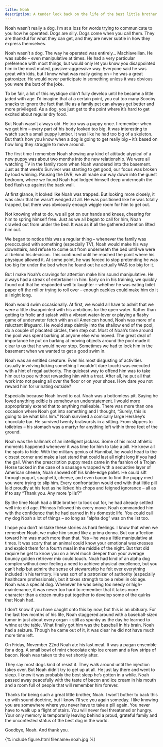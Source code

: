 ```yaml
---
title: Noah
description: A tender look back on the life of the best little brother I’ve ever had - my dog Noah.
---
```


Noah wasn’t really a dog. I’m at a loss for words trying to
communicate to you how he operated. Dogs are silly. Dogs come when you
call them. They are thankful for what they can get, and they are never
subtle in how they express themselves.

Noah wasn’t a dog. The way he operated was entirely… Machiavellian. He
was subtle – even manipulative at times. He had a very particular
preference with most things, but would only let you know you
disappointed him in the most muted, passive-aggressive way. Everyone
said he was great with kids, but I know what was really going on – he
was a great patronizer. He would never participate in something unless
it was obvious you were the butt of the joke.

To be fair, a lot of this mystique didn’t fully develop until he
became a little jaded with age. I’d imagine that at a certain point,
you eat too many Scooby snacks to ignore the fact that life as a
family pet can always get better and more privileged. As a dog, you
just get to the point where it’s hard to get excited about regular dry
food.

But Noah wasn’t always old. He too was a puppy once. I remember when
we got him – every part of his body looked too big. It was interesting
to watch such a small puppy lumber. It was like he had too big of a
skeleton. But that’s how you know when a dog is going to get really
big – it’s based on how long they struggle to move around.

The first time I remember Noah showing any kind of attitude atypical
of a new puppy was about two months into the new relationship. We were
all watching TV in the family room when Noah wandered into the
basement. Just as that week’s Survivor was starting to get good, our
focus was broken by loud whining. Pausing the DVR, we all made our way
down into the guest bedroom, where we found Noah had lodged himself
deep underneath the bed flush up against the back wall.

At first glance, it looked like Noah was trapped. But looking more
closely, it was clear that he wasn’t wedged at all. He was positioned
like he was totally trapped, but there was obviously enough wiggle
room for him to get out.

Not knowing what to do, we all got on our hands and knees, cheering
for him to spring himself free. Just as we all began to call for him,
Noah crawled out from under the bed. It was as if all the gathered
attention lifted him out.

We began to notice this was a regular thing – whenever the family was
preoccupied with something (especially TV), Noah would make his way
downstairs, and refuse to come out from underneath the bed until we
were all behind his decision. This continued until he reached the
point where his physique allowed it. At some point, he was forced to
stop pretending he was too big for under the bed when he found out he
actually WAS too big for it.

But I make Noah’s cravings for attention make him sound
manipulative. He always had a streak of entertainer in him. Early on
in his training, we quickly found out that he responded well to
laughter – whether he was eating toilet paper off the roll or trying
to roll over – enough cackles could make him do it all night long.

Noah would swim occasionally. At first, we would all have to admit
that we were a little disappointed with his ambitions for the open
water. Rather than getting to frolic and splash with a vibrant
water-lover or playing a flashy game of underwater fetch with an all
American hound, Noah was more of a reluctant lifeguard. He would step
daintily into the shallow end of the pool, do a couple of placated
circles, then step out. Most of Noah’s time around the pool was spent
barking at anyone else who moved. The great deal of importance he put
on barking at moving objects around the pool made it clear to us that
he would never stop. Sometimes we had to lock him in the basement when
we wanted to get a good swim in.

Noah was an entitled creature. Even his most disgusting of activities
(usually involving licking something I wouldn’t dare touch) was
executed with a hint of regal authority. The quickest way to offend
him was to take him out to pee without rewarding him with a
treat. After all, he put all that work into not peeing all over the
floor or on your shoes. How dare you not reward him for urinating
outside?

Especially because Noah loved to eat. Noah was a bottomless
pit. Saying he loved anything edible is somehow an understatement. I
would more appropriately extend that to anything malleable. There was
more than one occasion where Noah got into something and I thought,
“Surely, this is going to be what kills him.” Noah survived a
comically large Hershey’s chocolate bar. He survived twenty bratwursts
in a sitting. From slippers to toiletries – his stomach was a martyr
for anything left within three feet of the ground.

Noah was the hallmark of an intelligent jackass. Some of his most
athletic moments happened whenever it was time for him to take a
pill. He knew all the spots to hide. With the military genius of
Hannibal, he would head to the closest corner and make a last stand
that could last all night long if you had the gall. When the
prescription puppy meds came in the fashion of a Trojan Horse tucked
in the case of a sausage wrapped with a seductive layer of American
cheese, Noah showed off his knife-edge pallet. He could sift through
yogurt, spaghetti, cheese, and even bacon to find the puppy med you
were trying to slip him. Every confrontation would end with that
little pill laid proudly at his feet as he licked his chops and
feigned ignorance – all as if to say “Thank you. Any more ‘pills‘?”

By the time Noah had a little brother to look out for, he had already
settled well into old age. Phineas followed his every move. Noah
commanded him with the confidence that he had earned in his domestic
life. You could call my dog Noah a lot of things – so long as “alpha
dog” was on the list too.

I hope you don’t mistake these stories as hard feelings. I know that
when we remember Noah, we make him sound like a prima donna. But our
affection toward him was much more than that. Yes – he was a little
manipulative at times. It was scary that an animal could know your
emotional weaknesses and exploit them for a fourth meal in the middle
of the night. But that did require he get to know you on a level much
deeper than your average bouncy golden retriever mix could touch. Noah
had kind of an alpha dog complex without ever feeling a need to
achieve physical excellence, but you can’t help but admire the sense
of stewardship he felt over everything included in his territory. He
was sort of a patronizer of authority (especially healthcare
professionals), but it takes strength to be a rebel in old age. Noah
was a special dog. Whenever he was being too needy or
high-maintenance, it was never too hard to remember that it takes more
character than a dozen mutts put together to develop some of the
quirks that Noah had.

I don’t know if you have caught onto this by now, but this is an
obituary. For the last few months of his life, Noah staggered around
with a baseball-sized tumor in just about every organ – still as
spunky as the day he learned to whine at the table. What finally got
him was the baseball in his brain. Noah had a seizure. Though he came
out of it, it was clear he did not have much more time left.

On Friday, November 22nd Noah ate his last meal. It was a pagan
ensemble for a dog. A small bowl of mint chocolate chip ice cream and
a few strips of bacon. Noah was taken to the vet shortly after.

They say most dogs kind of resist it. They walk around until the
injection takes over. But Noah didn’t try to get up at all. He just
lay there and went to sleep. I knew it was probably the best sleep
he’s gotten in a while. Noah passed away peacefully with the taste of
bacon and ice cream in his mouth and a room full of people that will
remember him forever.

Thanks for being such a great little brother, Noah. I won’t bother to
back this up with sound doctrine, but I know I’ll see you again
someday. I like knowing you are somewhere where you never have to take
a pill again. You never have to walk up a flight of stairs. You will
never feel threatened or hungry. Your only memory is temporarily
leaving behind a proud, grateful family and the uncontested status of
the best dog in the world.

Goodbye, Noah. And thank you.

{% include figure.html filename=noah.jpg %}
